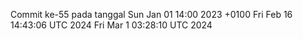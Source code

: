 Commit ke-55 pada tanggal Sun Jan 01 14:00 2023 +0100
Fri Feb 16 14:43:06 UTC 2024
Fri Mar  1 03:28:10 UTC 2024
